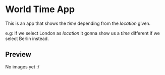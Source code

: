 # World Time App

This is an app that shows the *time* depending from the *location* given.

e.g: If we select London as *location* it gonna show us a *time* different if we select Berlin instead.

## Preview

No images yet :/